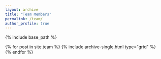 ```yaml
---
layout: archive
title: "Team Members"
permalink: /team/
author_profile: true
---
```


{% include base_path %}


{% for post in site.team %}
  {% include archive-single.html type="grid" %}
{% endfor %}

